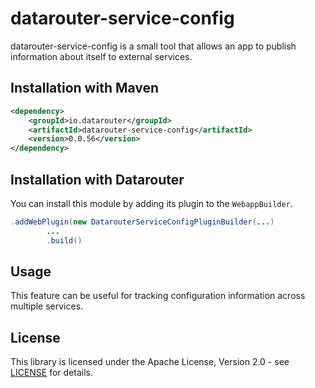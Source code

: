# datarouter-service-config

datarouter-service-config is a small tool that allows an app to publish information about itself to external services.

## Installation with Maven

```xml
<dependency>
	<groupId>io.datarouter</groupId>
	<artifactId>datarouter-service-config</artifactId>
	<version>0.0.56</version>
</dependency>
```

## Installation with Datarouter

You can install this module by adding its plugin to the `WebappBuilder`.

```java
.addWebPlugin(new DatarouterServiceConfigPluginBuilder(...)
		...
		.build()
```

## Usage
This feature can be useful for tracking configuration information across multiple services.


## License

This library is licensed under the Apache License, Version 2.0 - see [LICENSE](../LICENSE) for details.
